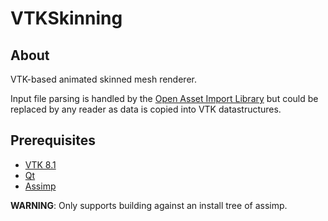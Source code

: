 # VTKSkinning

About
---
VTK-based animated skinned mesh renderer.

Input file parsing is handled by the [Open Asset Import Library](http://www.assimp.org/index.php) but could be replaced by any reader as data is copied into VTK datastructures.

Prerequisites
---
* [VTK 8.1](https://vtk.org/download/)
* [Qt](https://www.qt.io/download)
* [Assimp](http://www.assimp.org/index.php/downloads)

**WARNING**: Only supports building against an install tree of assimp.
